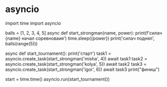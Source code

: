 # asyncio
import time
import asyncio

balls = [1, 2, 3, 4, 5]
async def start_strongman(name, power):
    print(f'силач {name} начал соревноваия')
    time.sleep({power})
    print('силач поднял', balls(range(5)))

async def start_tournament():
    print('старт')
    task1 = asyncio.create_task(start_strongman('misha', 4))
    await task1
    task2 = asyncio.create_task(start_strongman('kolya', 5))
    await task2
    task3 = asyncio.create_task(start_strongman('igor', 6))
    await task3
    print("финиш")

start = time.time()
asyncio.run(start_tournament())
